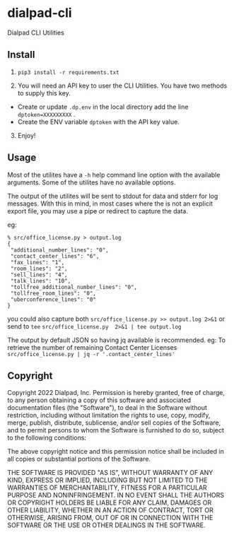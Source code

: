 # dialpad-cli
Dialpad CLI Utilities

## Install

1. `pip3 install -r requirements.txt`

2. You will need an API key to user the CLI Utilities. You have two methods to
supply this key. 
- Create or update `.dp.env` in the local directory add the line `dptoken=XXXXXXXXX` .
- Create the ENV variable `dptoken` with the API key value.

3. Enjoy!

## Usage
Most of the utilites have a `-h` help command line option with the available arguments.
Some of the utilites have no available options.

The output of the utilites will be sent to stdout for data and stderr for
log messages. With this in mind, in most cases where the is not an explicit
export file, you may use a pipe or redirect to capture the data.

eg:
```shell
% src/office_license.py > output.log
{
 "additional_number_lines": "0", 
 "contact_center_lines": "6", 
 "fax_lines": "1", 
 "room_lines": "2", 
 "sell_lines": "4", 
 "talk_lines": "10", 
 "tollfree_additional_number_lines": "0", 
 "tollfree_room_lines": "0", 
 "uberconference_lines": "0"
}
```
you could also capture both 
`src/office_license.py >> output.log 2>&1` 
or send to `tee`
`src/office_license.py  2>&1 | tee output.log`

The output by default JSON so having jq available is recommended.
eg: To retrieve the number of remaining Contact Center Licenses 
`src/office_license.py | jq -r '.contact_center_lines'`

## Copyright
Copyright 2022 Dialpad, Inc. Permission is hereby granted, free of charge, to
any person obtaining a copy of this software and associated documentation
files (the "Software"), to deal in the Software without restriction,
including without limitation the rights to use, copy, modify, merge, publish,
distribute, sublicense, and/or sell copies of the Software, and to permit
persons to whom the Software is furnished to do so, subject to the following
conditions:

The above copyright notice and this permission notice shall be included in all
copies or substantial portions of the Software.

THE SOFTWARE IS PROVIDED "AS IS", WITHOUT WARRANTY OF ANY KIND, EXPRESS OR
IMPLIED, INCLUDING BUT NOT LIMITED TO THE WARRANTIES OF MERCHANTABILITY,
FITNESS FOR A PARTICULAR PURPOSE AND NONINFRINGEMENT. IN NO EVENT SHALL THE
AUTHORS OR COPYRIGHT HOLDERS BE LIABLE FOR ANY CLAIM, DAMAGES OR OTHER
LIABILITY, WHETHER IN AN ACTION OF CONTRACT, TORT OR OTHERWISE, ARISING FROM,
OUT OF OR IN CONNECTION WITH THE SOFTWARE OR THE USE OR OTHER DEALINGS IN THE
SOFTWARE.


